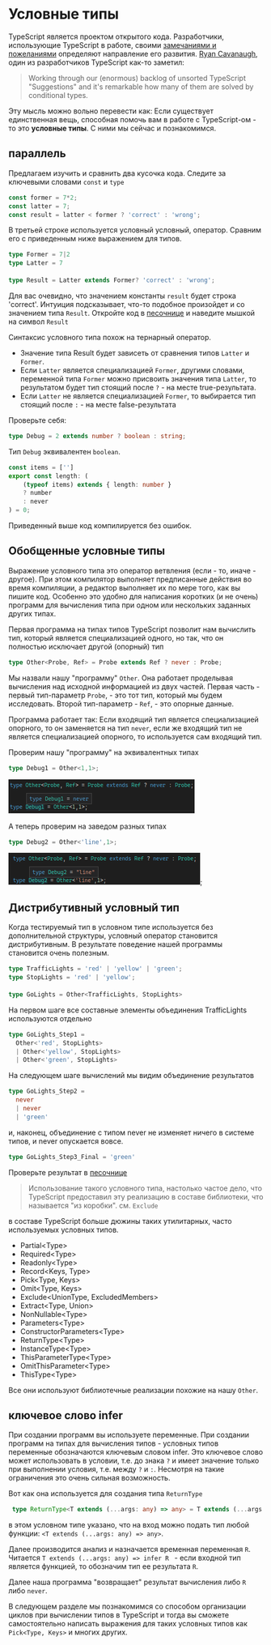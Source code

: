 # Условные типы

TypeScript является проектом открытого кода. Разработчики, использующие TypeScript в работе, своими [замечаниями и пожеланиями](https://github.com/microsoft/TypeScript/issues) определяют направление его развития. [Ryan Cavanaugh](https://twitter.com/SeaRyanC/status/1029846761718702081), один из разработчиков TypeScript как-то заметил:

> Working through our (enormous) backlog of unsorted TypeScript "Suggestions" and it's remarkable how many of them are solved by conditional types.

Эту мысль можно вольно перевести как: Если существует единственная вещь, способная помочь вам в работе с TypeScript-ом - то это **условные типы**. С ними мы сейчас и познакомимся.

## параллель

Предлагаем изучить и сравнить два кусочка кода. Следите за ключевыми словами `const` и `type`


```javascript
const former = 7*2;
const latter = 7;
const result = latter < former ? 'correct' : 'wrong';
```

В третьей строке используется условный условный, оператор. Сравним его с приведенным ниже выражением для типов.

```typescript
type Former = 7|2
type Latter = 7

type Result = Latter extends Former? 'correct' : 'wrong';
```

Для вас очевидно, что значением константы `result` будет строка 'correct'. Интуиция подсказывает, что-то подобное произойдет и со значением типа `Result`. Откройте код в [песочнице](https://www.typescriptlang.org/play?#code/MYewdgzgLgBAZiATgWwKaJgXhgdgFQBMA3AFCiSwA2AhlFOlrqWeNDIqhAK6WzY10GAHnhI0GAPwwA5KEQdgUaTABcMgO6JwAc2nMoATwAOqGADExDbDgA+BEoZMwAMrXoZrJB8dMAlTjx8Lm4MqAAe9GAAJhDmlohSMnIKSqoaWmC6REA) и наведите мышкой на символ `Result` 

Синтаксис условного типа похож на тернарный оператор. 

* Значение типа Result будет зависеть от сравнения типов `Latter` и `Former`. 
* Если `Latter` является специализацией `Former`, другими словами, переменной типа `Former` можно присвоить значения типа `Latter`, то результатом будет тип стоящий после `?` - на месте true-результата.
* Если `Latter` не является специализацией `Former`, то выбирается тип стоящий после `:` - на месте false-результата

Проверьте себя:

```ts
type Debug = 2 extends number ? boolean : string;
```

Тип `Debug` эквивалентен `boolean`.

```ts
const items = ['']
export const length: (
    (typeof items) extends { length: number }
    ? number
    : never
) = 0;
```

Приведенный выше код компилируется без ошибок.

## Обобщенные условные типы

Выражение условного типа это оператор ветвления (если - то, иначе - другое). При этом компилятор выполняет предписанные действия во время компиляции, а редактор выполняет их по мере того, как вы пишите код. Особенно это удобно для написания коротких (и не очень) программ для вычисления типа при одном или нескольких заданных других типах.

Первая программа на типах типов TypeScript позволит нам вычислить тип, который является специализацией одного, но так, что он полностью исключает другой (опорный) тип

```ts
type Other<Probe, Ref> = Probe extends Ref ? never : Probe;
```

Мы назвали нашу "программу" `Other`. Она работает проделывая вычисления над исходной информацией из двух частей. Первая часть - первый тип-параметр `Probe`, - это тот тип, который мы будем исследовать. Второй тип-параметр - `Ref`, - это опорные данные.

Программа работает так: Если входящий тип является специализацией опорного, то он заменяется на тип `never`, если же входящий тип не является специализацией опорного, то используется сам входящий тип.

Проверим нашу "программу" на эквивалентных типах

```ts
type Debug1 = Other<1,1>;
```

![вычисление для эквивалентных типов дают never](assets/never.png)

А теперь проверим на заведом разных типах

```ts
type Debug2 = Other<'line',1>;
```

![вычисление для несвязанных типов дает этот тип](assets/line.png);

## Дистрибутивный условный тип

Когда тестируемый тип в условном типе используется без дополнительной структуры, условный оператор становится дистрибутивным. В результате поведение нашей программы становится очень полезным.

```ts
type TrafficLights = 'red' | 'yellow' | 'green';
type StopLights = 'red' | 'yellow';

type GoLights = Other<TrafficLights, StopLights>
```

На первом шаге все составные элементы объединения TrafficLights используются отдельно

```ts
type GoLights_Step1 = 
  Other<'red', StopLights>
  | Other<'yellow', StopLights>
  | Other<'green', StopLights>

```

На следующем шаге вычислений мы видим объединение результатов

```ts
type GoLights_Step2 = 
  never
  | never
  | 'green'

```

и, наконец, объединение с типом never не изменяет ничего в системе типов, и never опускается вовсе.

```ts
type GoLights_Step3_Final = 'green'

```

Проверьте результат в [песочнице](https://www.typescriptlang.org/play?#code/FAFwngDgpgBA8iAFlATgHgAooPYCMoA0MASlAGYB8MAvDFnrFAB4hQB2AJgM4nkwD8MNlABuqGAC46OfAG5goSLAAqKAIZkyASwDGAGS0BzRCB60A5CigdzMAD4xzYKABsX2AO62H5w1fbm8uDQMADKINgQBsamNI5WNvaOzm6egQrBsADi2NEmZvBIqGiqGtr6RvlE4ZF5phTAQA)

> Использование такого условного типа, настолько частое дело, что TypeScript предоставил эту реализацию в составе библиотеки, что называется "из коробки". см. `Exclude`

в составе TypeScript больше дюжины таких утилитарных, часто используемых условных типов.

* Partial&lt;Type>
* Required&lt;Type>
* Readonly&lt;Type>
* Record&lt;Keys, Type>
* Pick&lt;Type, Keys>
* Omit&lt;Type, Keys>
* Exclude&lt;UnionType, ExcludedMembers>
* Extract&lt;Type, Union>
* NonNullable&lt;Type>
* Parameters&lt;Type>
* ConstructorParameters&lt;Type>
* ReturnType&lt;Type>
* InstanceType&lt;Type>
* ThisParameterType&lt;Type>
* OmitThisParameter&lt;Type>
* ThisType&lt;Type>

Все они используют библиотечные реализации похожие на нашу `Other`.

## ключевое слово infer

При создании программ вы используете переменные. При создании программ на типах для вычисления типов - условных типов переменные обозначаются ключевым словом infer. Это ключевое слово может использовать в условии, т.е. до знака `?` и имеет значение только при выполнении условия, т.е. между `?` и `:`. Несмотря на такие ограничения это очень сильная возможность. 

Вот как она используется для создания типа `ReturnType`

```ts
 type ReturnType<T extends (...args: any) => any> = T extends (...args: any) => infer R ? R : any;
```

в этом условном типе указано, что на вход можно подать тип любой функции: `<T extends (...args: any) => any>`.

Далее производится анализ и назначается временная переменная `R`. Читается `T extends (...args: any) => infer R ` - если входной тип является функцией, то обозначим тип ее результата `R`.

Далее наша программа "возвращает" результат вычисления либо `R` либо `never`.

В следующем разделе мы познакомимся со способом организации циклов при вычислении типов в TypeScript и тогда вы сможете самостоятельно написать выражения для таких условных типов как `Pick<Type, Keys>` и многих других.